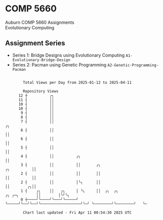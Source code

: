 # COMP 5660
Auburn COMP 5660 Assignments  
Evolutionary Computing

## Assignment Series
- Series 1: Bridge Designs using Evolutionary Computing `A1-Evolutionary-Bridge-Design`
- Series 2: Pacman using Genetic Programming `A2-Genetic-Programming-Pacman`

```

        Total Views per Day from 2025-01-12 to 2025-04-11

        Repository Views
      12 ┼          ╭╮
      11 ┤          ││
      10 ┤          ││
      10 ┤          ││
       9 ┤          ││
       8 ┤          ││
       7 ┤          ││                                                                         ╭╮
       6 ┤          ││                                                                         ││
       6 ┤          ││                                                                         ││
       5 ┤          ││                                                                         ││
       4 ┤          ││          ╭╮                                                             ││
       3 ┤          ││          ││       ╭╮                                        ╭╮          ││
       2 ┤          ││          ││       ││                                        ││          ││
       2 ┤          ││          │╰╮      ││                                        ││        ╭╮││
       1 ┤    ╭╮    ││   ╭╮     │ ╰╮     ││  ╭╮  ╭╮                  ╭╮ ╭─╮        ││        │╰╯╰╮
       0 ┼────╯╰────╯╰───╯╰─────╯  ╰─────╯╰──╯╰──╯╰──────────────────╯╰─╯ ╰────────╯╰────────╯   ╰─

        Chart last updated - Fri Apr 11 00:54:30 2025 UTC
        
```
